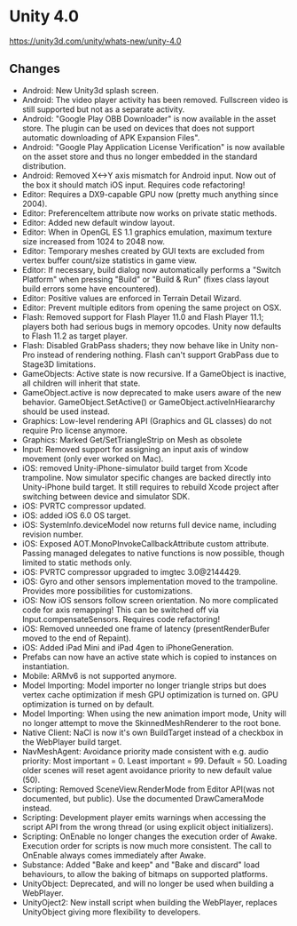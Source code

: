 # Unity 4.0

https://unity3d.com/unity/whats-new/unity-4.0

## Changes



*   Android: New Unity3d splash screen.
*   Android: The video player activity has been removed. Fullscreen video is still supported but not as a separate activity.
*   Android: "Google Play OBB Downloader" is now available in the asset store. The plugin can be used on devices that does not support automatic downloading of APK Expansion Files".
*   Android: "Google Play Application License Verification" is now available on the asset store and thus no longer embedded in the standard distribution.
*   Android: Removed X<->Y axis mismatch for Android input. Now out of the box it should match iOS input. Requires code refactoring!
*   Editor: Requires a DX9-capable GPU now (pretty much anything since 2004).
*   Editor: PreferenceItem attribute now works on private static methods.
*   Editor: Added new default window layout.
*   Editor: When in OpenGL ES 1.1 graphics emulation, maximum texture size increased from 1024 to 2048 now.
*   Editor: Temporary meshes created by GUI texts are excluded from vertex buffer count/size statistics in game view.
*   Editor: If necessary, build dialog now automatically performs a "Switch Platform" when pressing "Build" or "Build & Run" (fixes class layout build errors some have encountered).
*   Editor: Positive values are enforced in Terrain Detail Wizard.
*   Editor: Prevent multiple editors from opening the same project on OSX.
*   Flash: Removed support for Flash Player 11.0 and Flash Player 11.1; players both had serious bugs in memory opcodes. Unity now defaults to Flash 11.2 as target player.
*   Flash: Disabled GrabPass shaders; they now behave like in Unity non-Pro instead of rendering nothing. Flash can't support GrabPass due to Stage3D limitations.
*   GameObjects: Active state is now recursive. If a GameObject is inactive, all children will inherit that state.
*   GameObject.active is now deprecated to make users aware of the new behavior. GameObject.SetActive() or GameObject.activeInHieararchy should be used instead.
*   Graphics: Low-level rendering API (Graphics and GL classes) do not require Pro license anymore.
*   Graphics: Marked Get/SetTriangleStrip on Mesh as obsolete
*   Input: Removed support for assigning an input axis of window movement (only ever worked on Mac).
*   iOS: removed Unity-iPhone-simulator build target from Xcode trampoline. Now simulator specific changes are backed directly into Unity-iPhone build target. It still requires to rebuild Xcode project after switching between device and simulator SDK.
*   iOS: PVRTC compressor updated.
*   iOS: added iOS 6.0 OS target.
*   iOS: SystemInfo.deviceModel now returns full device name, including revision number.
*   iOS: Exposed AOT.MonoPInvokeCallbackAttribute custom attribute. Passing managed delegates to native functions is now possible, though limited to static methods only.
*   iOS: PVRTC compressor upgraded to imgtec 3.0@2144429.
*   iOS: Gyro and other sensors implementation moved to the trampoline. Provides more possibilities for customizations.
*   iOS: Now iOS sensors follow screen orientation. No more complicated code for axis remapping! This can be switched off via Input.compensateSensors. Requires code refactoring!
*   iOS: Removed unneeded one frame of latency (presentRenderBufer moved to the end of Repaint).
*   iOS: Added iPad Mini and iPad 4gen to iPhoneGeneration.
*   Prefabs can now have an active state which is copied to instances on instantiation.
*   Mobile: ARMv6 is not supported anymore.
*   Model Importing: Model importer no longer triangle strips but does vertex cache optimization if mesh GPU optimization is turned on. GPU optimization is turned on by default.
*   Model Importing: When using the new animation import mode, Unity will no longer attempt to move the SkinnedMeshRenderer to the root bone.
*   Native Client: NaCl is now it's own BuildTarget instead of a checkbox in the WebPlayer build target.
*   NavMeshAgent: Avoidance priority made consistent with e.g. audio priority: Most important = 0. Least important = 99. Default = 50. Loading older scenes will reset agent avoidance priority to new default value (50).
*   Scripting: Removed SceneView.RenderMode from Editor API(was not documented, but public). Use the documented DrawCameraMode instead.
*   Scripting: Development player emits warnings when accessing the script API from the wrong thread (or using explicit object initializers).
*   Scripting: OnEnable no longer changes the execution order of Awake. Execution order for scripts is now much more consistent. The call to OnEnable always comes immediately after Awake.
*   Substance: Added "Bake and keep" and "Bake and discard" load behaviours, to allow the baking of bitmaps on supported platforms.
*   UnityObject: Deprecated, and will no longer be used when building a WebPlayer.
*   UnityOject2: New install script when building the WebPlayer, replaces UnityObject giving more flexibility to developers.
